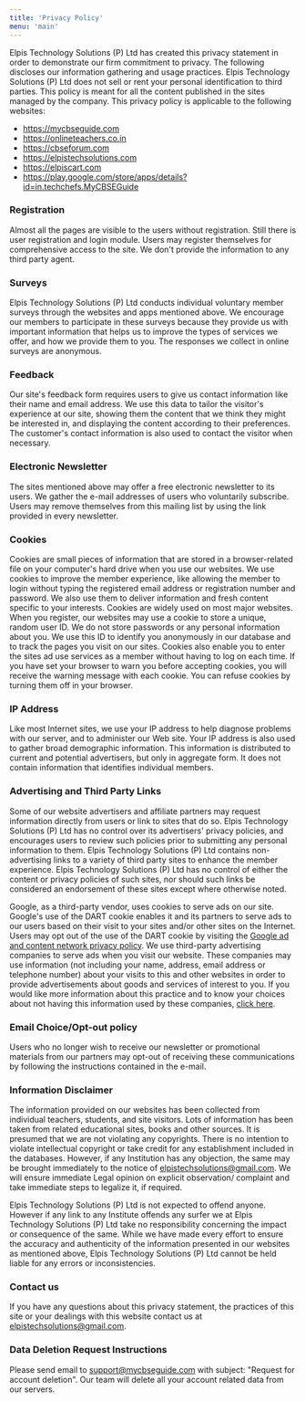 ```yaml
---
title: 'Privacy Policy'
menu: 'main'
---
```



Elpis Technology Solutions (P) Ltd has created this privacy statement in order to demonstrate our firm commitment to privacy. The following discloses our information gathering and usage practices. Elpis Technology Solutions (P) Ltd does not sell or rent your personal identification to third parties. This policy is meant for all the content published in the sites managed by the company. This privacy policy is applicable to the following websites:

*   https://mycbseguide.com
*   https://onlineteachers.co.in
*   https://cbseforum.com
*   https://elpistechsolutions.com
*   https://elpiscart.com
*   https://play.google.com/store/apps/details?id=in.techchefs.MyCBSEGuide

### **Registration**

Almost all the pages are visible to the users without registration. Still there is user registration and login module. Users may register themselves for comprehensive access to the site. We don't provide the information to any third party agent. 

### **Surveys**

Elpis Technology Solutions (P) Ltd conducts individual voluntary member surveys through the websites and apps mentioned above. We encourage our members to participate in these surveys because they provide us with important information that helps us to improve the types of services we offer, and how we provide them to you. The responses we collect in online surveys are anonymous.

### **Feedback**

Our site's feedback form requires users to give us contact information like their name and email address. We use this data to tailor the visitor's experience at our site, showing them the content that we think they might be interested in, and displaying the content according to their preferences. The customer's contact information is also used to contact the visitor when necessary.

### **Electronic Newsletter**

The sites mentioned above may offer a free electronic newsletter to its users. We gather the e-mail addresses of users who voluntarily subscribe. Users may remove themselves from this mailing list by using the link provided in every newsletter.

### **Cookies**

Cookies are small pieces of information that are stored in a browser-related file on your computer's hard drive when you use our websites. We use cookies to improve the member experience, like allowing the member to login without typing the registered email address or registration number and password. We also use them to deliver information and fresh content specific to your interests. Cookies are widely used on most major websites. When you register, our websites may use a cookie to store a unique, random user ID. We do not store passwords or any personal information about you. We use this ID to identify you anonymously in our database and to track the pages you visit on our sites. Cookies also enable you to enter the sites ad use services as a member without having to log on each time. If you have set your browser to warn you before accepting cookies, you will receive the warning message with each cookie. You can refuse cookies by turning them off in your browser.

### **IP Address**

Like most Internet sites, we use your IP address to help diagnose problems with our server, and to administer our Web site. Your IP address is also used to gather broad demographic information. This information is distributed to current and potential advertisers, but only in aggregate form. It does not contain information that identifies individual members.

### **Advertising and Third Party Links**

Some of our website advertisers and affiliate partners may request information directly from users or link to sites that do so. Elpis Technology Solutions (P) Ltd has no control over its advertisers' privacy policies, and encourages users to review such policies prior to submitting any personal information to them. Elpis Technology Solutions (P) Ltd contains non-advertising links to a variety of third party sites to enhance the member experience. Elpis Technology Solutions (P) Ltd has no control of either the content or privacy policies of such sites, nor should such links be considered an endorsement of these sites except where otherwise noted.

Google, as a third-party vendor, uses cookies to serve ads on our site. Google's use of the DART cookie enables it and its partners to serve ads to our users based on their visit to your sites and/or other sites on the Internet. Users may opt out of the use of the DART cookie by visiting the [Google ad and content network privacy policy](http://www.google.co.uk/privacy_ads.html). We use third-party advertising companies to serve ads when you visit our website. These companies may use information (not including your name, address, email address or telephone number) about your visits to this and other websites in order to provide advertisements about goods and services of interest to you. If you would like more information about this practice and to know your choices about not having this information used by these companies, [click here](http://www.google.co.uk/privacy_ads.html).

### **Email Choice/Opt-out policy**

Users who no longer wish to receive our newsletter or promotional materials from our partners may opt-out of receiving these communications by following the instructions contained in the e-mail.

### **Information Disclaimer**

The information provided on our websites has been collected from individual teachers, students, and site visitors. Lots of information has been taken from related educational sites, books and other sources. It is presumed that we are not violating any copyrights. There is no intention to violate intellectual copyright or take credit for any establishment included in the databases. However, if any Institution has any objection, the same may be brought immediately to the notice of elpistechsolutions@gmail.com. We will ensure immediate Legal opinion on explicit observation/ complaint and take immediate steps to legalize it, if required.

Elpis Technology Solutions (P) Ltd is not expected to offend anyone. However if any link to any Institute offends any surfer we at Elpis Technology Solutions (P) Ltd take no responsibility concerning the impact or consequence of the same. While we have made every effort to ensure the accuracy and authenticity of the information presented in our websites as mentioned above, Elpis Technology Solutions (P) Ltd cannot be held liable for any errors or inconsistencies.

### **Contact us**

If you have any questions about this privacy statement, the practices of this site or your dealings with this website contact us at elpistechsolutions@gmail.com.

### **Data Deletion Request Instructions**

Please send email to support@mycbseguide.com with subject: "Request for account deletion". Our team will delete all your account related data from our servers.

